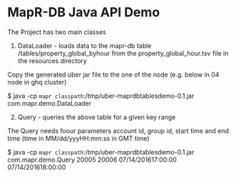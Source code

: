 # MapR-DB Java API Demo

The Project has two main classes

1) DataLoader - loads data to the mapr-db table /tables/property_global_byhour from the property_global_hour.tsv file in the resources directory

Copy the generated uber jar file to the one of the node (e.g. below in 04 node in ghq cluster)

$ java -cp ```mapr classpath```:/tmp/uber-maprdbtablesdemo-0.1.jar com.mapr.demo.DataLoader

2) Query - queries the above table for a given key range

The Query needs foour parameters account id, group id, start time and end time (time in MM/dd/yyyHH:mm:ss in GMT time)

$ java -cp ```mapr classpath```:/tmp/uber-maprdbtablesdemo-0.1.jar com.mapr.demo.Query 20005 20006 07/14/201617:00:00 07/14/201618:00:00
